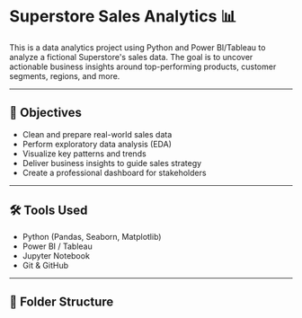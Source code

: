 # Superstore Sales Analytics 📊

This is a data analytics project using Python and Power BI/Tableau to analyze a fictional Superstore's sales data. The goal is to uncover actionable business insights around top-performing products, customer segments, regions, and more.

---

## 📌 Objectives
- Clean and prepare real-world sales data
- Perform exploratory data analysis (EDA)
- Visualize key patterns and trends
- Deliver business insights to guide sales strategy
- Create a professional dashboard for stakeholders

---

## 🛠️ Tools Used
- Python (Pandas, Seaborn, Matplotlib)
- Power BI / Tableau
- Jupyter Notebook
- Git & GitHub

---

## 📁 Folder Structure


